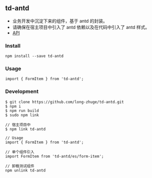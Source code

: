 ## td-antd

- 业务开发中沉淀下来的组件，基于 antd 的封装。
- 请确保在宿主项目中引入了 antd 依赖以及在代码中引入了 antd 样式。
- [API](http://td-antd.zhugelong.cn/)

### Install

```
npm install --save td-antd
```

### Usage

```
import { FormItem } from 'td-antd';
```

### Development

```
$ git clone https://github.com/long-zhuge/td-antd.git
$ npm i
$ npm run build
$ sudo npm link

// 宿主项目中
$ npm link td-antd

// Usage
import { FormItem } from 'td-antd';

// 单个组件引入
import FormItem from 'td-antd/es/form-item';

// 卸载测试组件
npm unlink td-antd
```
